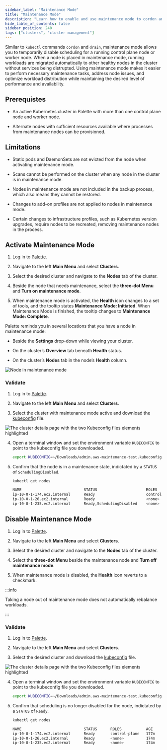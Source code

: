 ```yaml
---
sidebar_label: "Maintenance Mode"
title: "Maintenance Mode"
description: "Learn how to enable and use maintenance mode to cordon and drain nodes."
hide_table_of_contents: false
sidebar_position: 240
tags: ["clusters", "cluster management"]
---
```


Similar to `kubectl` commands `cordon` and `drain`, maintenance mode allows you to temporarily disable scheduling for a running control plane node or worker node. When a node is placed in maintenance mode, running workloads are migrated automatically to other healthy nodes in the cluster without services being distrupted. Using maintenance mode makes it easier to perform necessary maintenance tasks, address node issues, and optimize workload distribution while maintaining the desired level of performance and availability.

## Prerequistes

- An active Kubernetes cluster in Palette with more than one control plane node and worker node.

- Alternate nodes with sufficient resources available where processes from maintenance nodes can be provisioned.

## Limitations

- Static pods and DaemonSets are not evicted from the node when activating maintenance mode. 

- Scans cannot be performed on the cluster when any node in the cluster is in maintenance mode.
  
- Nodes in maintenance mode are not included in the backup process, which also means they cannot be restored.

- Changes to add-on profiles are not applied to nodes in maintenance mode.

- Certain changes to infrastructure profiles, such as Kubernetes version upgrades, require nodes to be recreated, removing maintenance nodes in the process.

## Activate Maintenance Mode

1. Log in to [Palette](https://console.spectrocloud.com).
   
2. Navigate to the left **Main Menu** and select **Clusters**.
   
3. Select the desired cluster and navigate to the **Nodes** tab of the cluster.
   
4. Beside the node that needs maintenance, select the **three-dot Menu** and **Turn on maintenance mode**.
   
5. When maintenance mode is activated, the **Health** icon changes to a set of tools, and the tooltip states **Maintenance Mode: Initiated**. When Maintenance Mode is finished, the tooltip changes to **Maintenance Mode: Complete**.

Palette reminds you in several locations that you have a node in maintenance mode:

- Beside the **Settings** drop-down while viewing your cluster.

- On the cluster’s **Overview** tab beneath **Health** status.

- On the cluster’s **Nodes** tab in the node’s **Health** column.

![Node in maintenance mode](/clusters_cluster-management_maintenance_mode.webp)

### Validate

1. Log in to [Palette](https://console.spectrocloud.com).

2. Navigate to the left **Main Menu** and select **Clusters**.

3. Select the cluster with maintenance mode active and download the [kubeconfig](./kubeconfig.md) file.

![The cluster details page with the two Kubeconfig files elements highlighted](/clusters_cluster--management_kubeconfig_cluster-details-kubeconfig-files.webp)
   
4. Open a terminal window and set the environment variable `KUBECONFIG` to point to the kubeconfig file you downloaded.

    ```bash
    export KUBECONFIG=~/Downloads/admin.aws-maintenance-test.kubeconfig
    ```

5. Confirm that the node is in a maintenance state, indictated by a `STATUS` of `SchedulingDisabled`.

    ```bash
    kubectl get nodes
    ```

    ```bash hideClipboard
    NAME                            STATUS                      ROLES           AGE     VERSION
    ip-10-0-1-174.ec2.internal      Ready                       control-plane   177m    v1.30.6
    ip-10-0-1-26.ec2.internal       Ready                       <none>          174m    v1.30.6
    ip-10-0-1-235.ec2.internal      Ready,SchedulingDisabled    <none>          174m    v1.30.6     
    ```

## Disable Maintenance Mode

1. Log in to [Palette](https://console.spectrocloud.com).
   
2. Navigate to the left **Main Menu** and select **Clusters**.
   
3. Select the desired cluster and navigate to the **Nodes** tab of the cluster.
   
4. Select the **three-dot Menu** beside the maintenance node and **Turn off maintenance mode**.

5. When maintenance mode is disabled, the **Health** icon reverts to a checkmark.

:::info

Taking a node out of maintenance mode does not automatically rebalance workloads. 

:::

### Validate

1. Log in to [Palette](https://console.spectrocloud.com).

2. Navigate to the left **Main Menu** and select **Clusters**.

3. Select the desired cluster and download the [kubeconfig](./kubeconfig.md) file.

![The cluster details page with the two Kubeconfig files elements highlighted](/clusters_cluster--management_kubeconfig_cluster-details-kubeconfig-files.webp)
   
4. Open a terminal window and set the environment variable `KUBECONFIG` to point to the kubeconfig file you downloaded.

    ```bash
    export KUBECONFIG=~/Downloads/admin.aws-maintenance-test.kubeconfig
    ```

5. Confirm that scheduling is no longer disabled for the node, indictated by a `STATUS` of `Ready`.

    ```bash
    kubectl get nodes
    ```

    ```bash hideClipboard
    NAME                            STATUS      ROLES           AGE     VERSION
    ip-10-0-1-174.ec2.internal      Ready       control-plane   177m    v1.30.6
    ip-10-0-1-26.ec2.internal       Ready       <none>          174m    v1.30.6
    ip-10-0-1-235.ec2.internal      Ready       <none>          174m    v1.30.6     
    ```